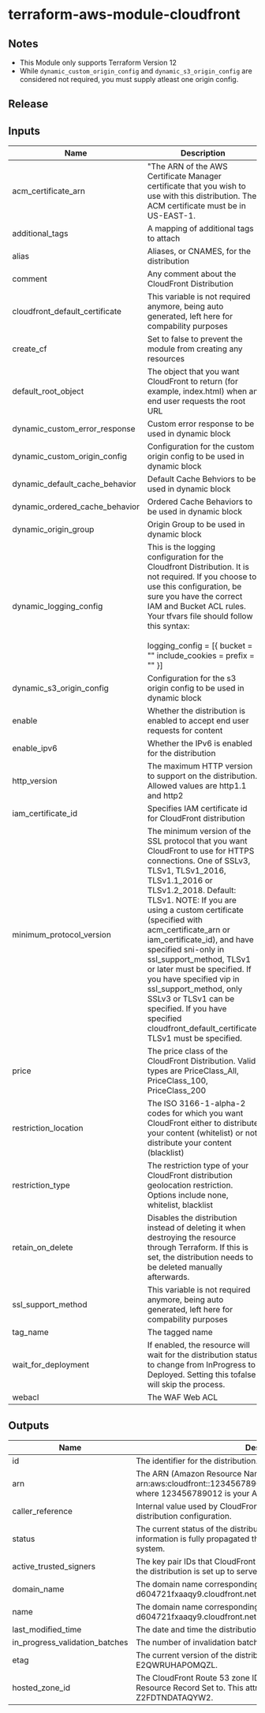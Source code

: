 # terraform-aws-module-cloudfront

## Notes

* This Module only supports Terraform Version 12
* While `dynamic_custom_origin_config` and `dynamic_s3_origin_config` are considered not
  required, you must supply atleast one origin config.

## Release


## Inputs

| Name | Description | Type | Default | Required |
|------|-------------|:----:|:-----:|:-----:|
| acm\_certificate\_arn | "The ARN of the AWS Certificate Manager certificate that you wish to use with this distribution. The ACM certificate must be in US-EAST-1. | string | `null` | no |
| additional_tags | A mapping of additional tags to attach | map(string) | `{}` | no |
| alias | Aliases, or CNAMES, for the distribution | list | `[]` | no |
| comment | Any comment about the CloudFront Distribution | string | `""` | no |
| cloudfront\_default\_certificate | This variable is not required anymore, being auto generated, left here for compability purposes | bool | `true` | no |
| create_cf | Set to false to prevent the module from creating any resources | bool | `true` | no |
| default\_root\_object | The object that you want CloudFront to return (for example, index.html) when an end user requests the root URL | string | `""` | no |
| dynamic\_custom\_error\_response | Custom error response to be used in dynamic block | any | `[]` | no |
| dynamic\_custom\_origin\_config | Configuration for the custom origin config to be used in dynamic block | any | `[]` | no |
| dynamic\_default\_cache\_behavior | Default Cache Behviors to be used in dynamic block | any | n/a | yes |
| dynamic\_ordered\_cache\_behavior | Ordered Cache Behaviors to be used in dynamic block | any | `[]` | no |
| dynamic\_origin\_group | Origin Group to be used in dynamic block | any | `[]` | no |
| dynamic\_logging\_config | This is the logging configuration for the Cloudfront Distribution.  It is not required.     If you choose to use this configuration, be sure you have the correct IAM and Bucket ACL     rules.  Your tfvars file should follow this syntax:<br><br>    logging_config = [{     bucket = "<your-bucket>"     include_cookies = <true or false>     prefix = "<your-bucket-prefix>"     }] | any | `[]` | no |
| dynamic\_s3\_origin\_config | Configuration for the s3 origin config to be used in dynamic block | list(map(string)) | `[]` | no |
| enable | Whether the distribution is enabled to accept end user requests for content | bool | `true` | no |
| enable\_ipv6 | Whether the IPv6 is enabled for the distribution | bool | `true` | no |
| http\_version | The maximum HTTP version to support on the distribution. Allowed values are http1.1 and http2 | string | `"http2"` | no |
| iam\_certificate\_id | Specifies IAM certificate id for CloudFront distribution | string | `null` | no |
| minimum\_protocol\_version | The minimum version of the SSL protocol that you want CloudFront to use for HTTPS connections.      One of SSLv3, TLSv1, TLSv1_2016, TLSv1.1_2016 or TLSv1.2_2018. Default: TLSv1.      NOTE: If you are using a custom certificate (specified with acm_certificate_arn or iam_certificate_id),      and have specified sni-only in ssl_support_method, TLSv1 or later must be specified.      If you have specified vip in ssl_support_method, only SSLv3 or TLSv1 can be specified.      If you have specified cloudfront_default_certificate, TLSv1 must be specified. | string | TLSv1 | no |
| price | The price class of the CloudFront Distribution.  Valid types are PriceClass_All, PriceClass_100, PriceClass_200 | string | `"PriceClass_100"` | no |
| restriction\_location | The ISO 3166-1-alpha-2 codes for which you want CloudFront either to distribute your content (whitelist) or not distribute your content (blacklist) | list | `[]` | no |
| restriction\_type | The restriction type of your CloudFront distribution geolocation restriction. Options include none, whitelist, blacklist | string | `"none"` | no |
| retain\_on\_delete | Disables the distribution instead of deleting it when destroying the resource through Terraform. If this is set, the distribution needs to be deleted manually afterwards. | bool | `false` | no |
| ssl\_support\_method | This variable is not required anymore, being auto generated, left here for compability purposes | string | sni-only | no |
| tag\_name | The tagged name | string | n/a | no |
| wait\_for\_deployment | If enabled, the resource will wait for the distribution status to change from InProgress to Deployed. Setting this tofalse will skip the process. | bool | `true` | no |
| webacl | The WAF Web ACL | string | `""` | no |

## Outputs

| Name | Description |
|------|-------------|
| id | The identifier for the distribution. For example: EDFDVBD632BHDS5. |
| arn | The ARN (Amazon Resource Name) for the distribution. For example: arn:aws:cloudfront::123456789012:distribution/EDFDVBD632BHDS5, where 123456789012 is your AWS account ID. |
| caller_reference | Internal value used by CloudFront to allow future updates to the distribution configuration. |
| status | The current status of the distribution. Deployed if the distribution's information is fully propagated throughout the Amazon CloudFront system. |
| active_trusted_signers | The key pair IDs that CloudFront is aware of for each trusted signer, if the distribution is set up to serve private content with signed URLs. |
| domain_name | The domain name corresponding to the distribution. For example: d604721fxaaqy9.cloudfront.net. |
| name | The domain name corresponding to the distribution. For example: d604721fxaaqy9.cloudfront.net. |
| last_modified_time | The date and time the distribution was last modified. |
| in_progress_validation_batches | The number of invalidation batches currently in progress. |
| etag | The current version of the distribution's information. For example: E2QWRUHAPOMQZL. |
| hosted_zone_id | The CloudFront Route 53 zone ID that can be used to route an Alias Resource Record Set to. This attribute is simply an alias for the zone ID Z2FDTNDATAQYW2. |
